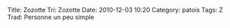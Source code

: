 Title: Zozotte
Tri: Zozotte
Date: 2010-12-03 10:20
Category: patois
Tags: Z
Trad: Personne un peu simple
